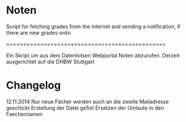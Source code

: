 Noten
=====

Script for fetching grades from the internet and sending a notification, if there are new grades onlin

===============================================

EIn Skript um aus dem Datenlotsen Webportal Noten abzurufen. Derzeit ausgerichtet auf die DHBW Stuttgart



Changelog
===============================================
12.11.2014
Nur neue Fächer werden auch an die zweite Mailadresse geschickt
Erstellung der Datei gefixt
Ersetzen der Umlaute in den Faechernamen
